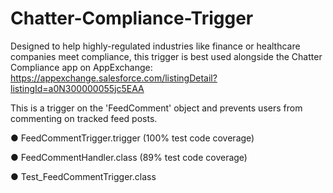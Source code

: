 # Chatter-Compliance-Trigger
Designed to help highly-regulated industries like finance or healthcare companies meet compliance, this trigger is best used alongside the Chatter Compliance app on AppExchange: https://appexchange.salesforce.com/listingDetail?listingId=a0N300000055jc5EAA

This is a trigger on the 'FeedComment' object and prevents users from commenting on tracked feed posts.

● FeedCommentTrigger.trigger (100% test code coverage)

● FeedCommentHandler.class (89% test code coverage)

● Test_FeedCommentTrigger.class
